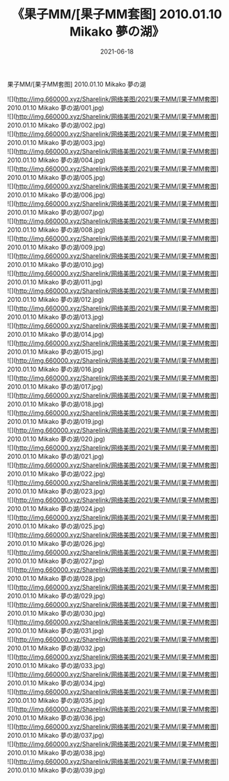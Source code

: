 ﻿---
layout: post
title:  《果子MM/[果子MM套图] 2010.01.10 Mikako 夢の湖》
date:   2021-06-18
img: http://img.660000.xyz/Sharelink/网络美图/2021/果子MM/[果子MM套图] 2010.01.10 Mikako 夢の湖/000.jpg
categories: [美女, 清纯, 唯美]
---

果子MM/[果子MM套图] 2010.01.10 Mikako 夢の湖

 ![](http://img.660000.xyz/Sharelink/网络美图/2021/果子MM/[果子MM套图] 2010.01.10 Mikako 夢の湖/001.jpg) <br>![](http://img.660000.xyz/Sharelink/网络美图/2021/果子MM/[果子MM套图] 2010.01.10 Mikako 夢の湖/002.jpg) <br>![](http://img.660000.xyz/Sharelink/网络美图/2021/果子MM/[果子MM套图] 2010.01.10 Mikako 夢の湖/003.jpg) <br>![](http://img.660000.xyz/Sharelink/网络美图/2021/果子MM/[果子MM套图] 2010.01.10 Mikako 夢の湖/004.jpg) <br>![](http://img.660000.xyz/Sharelink/网络美图/2021/果子MM/[果子MM套图] 2010.01.10 Mikako 夢の湖/005.jpg) <br>![](http://img.660000.xyz/Sharelink/网络美图/2021/果子MM/[果子MM套图] 2010.01.10 Mikako 夢の湖/006.jpg) <br>![](http://img.660000.xyz/Sharelink/网络美图/2021/果子MM/[果子MM套图] 2010.01.10 Mikako 夢の湖/007.jpg) <br>![](http://img.660000.xyz/Sharelink/网络美图/2021/果子MM/[果子MM套图] 2010.01.10 Mikako 夢の湖/008.jpg) <br>![](http://img.660000.xyz/Sharelink/网络美图/2021/果子MM/[果子MM套图] 2010.01.10 Mikako 夢の湖/009.jpg) <br>![](http://img.660000.xyz/Sharelink/网络美图/2021/果子MM/[果子MM套图] 2010.01.10 Mikako 夢の湖/010.jpg) <br>![](http://img.660000.xyz/Sharelink/网络美图/2021/果子MM/[果子MM套图] 2010.01.10 Mikako 夢の湖/011.jpg) <br>![](http://img.660000.xyz/Sharelink/网络美图/2021/果子MM/[果子MM套图] 2010.01.10 Mikako 夢の湖/012.jpg) <br>![](http://img.660000.xyz/Sharelink/网络美图/2021/果子MM/[果子MM套图] 2010.01.10 Mikako 夢の湖/013.jpg) <br>![](http://img.660000.xyz/Sharelink/网络美图/2021/果子MM/[果子MM套图] 2010.01.10 Mikako 夢の湖/014.jpg) <br>![](http://img.660000.xyz/Sharelink/网络美图/2021/果子MM/[果子MM套图] 2010.01.10 Mikako 夢の湖/015.jpg) <br>![](http://img.660000.xyz/Sharelink/网络美图/2021/果子MM/[果子MM套图] 2010.01.10 Mikako 夢の湖/016.jpg) <br>![](http://img.660000.xyz/Sharelink/网络美图/2021/果子MM/[果子MM套图] 2010.01.10 Mikako 夢の湖/017.jpg) <br>![](http://img.660000.xyz/Sharelink/网络美图/2021/果子MM/[果子MM套图] 2010.01.10 Mikako 夢の湖/018.jpg) <br>![](http://img.660000.xyz/Sharelink/网络美图/2021/果子MM/[果子MM套图] 2010.01.10 Mikako 夢の湖/019.jpg) <br>![](http://img.660000.xyz/Sharelink/网络美图/2021/果子MM/[果子MM套图] 2010.01.10 Mikako 夢の湖/020.jpg) <br>![](http://img.660000.xyz/Sharelink/网络美图/2021/果子MM/[果子MM套图] 2010.01.10 Mikako 夢の湖/021.jpg) <br>![](http://img.660000.xyz/Sharelink/网络美图/2021/果子MM/[果子MM套图] 2010.01.10 Mikako 夢の湖/022.jpg) <br>![](http://img.660000.xyz/Sharelink/网络美图/2021/果子MM/[果子MM套图] 2010.01.10 Mikako 夢の湖/023.jpg) <br>![](http://img.660000.xyz/Sharelink/网络美图/2021/果子MM/[果子MM套图] 2010.01.10 Mikako 夢の湖/024.jpg) <br>![](http://img.660000.xyz/Sharelink/网络美图/2021/果子MM/[果子MM套图] 2010.01.10 Mikako 夢の湖/025.jpg) <br>![](http://img.660000.xyz/Sharelink/网络美图/2021/果子MM/[果子MM套图] 2010.01.10 Mikako 夢の湖/026.jpg) <br>![](http://img.660000.xyz/Sharelink/网络美图/2021/果子MM/[果子MM套图] 2010.01.10 Mikako 夢の湖/027.jpg) <br>![](http://img.660000.xyz/Sharelink/网络美图/2021/果子MM/[果子MM套图] 2010.01.10 Mikako 夢の湖/028.jpg) <br>![](http://img.660000.xyz/Sharelink/网络美图/2021/果子MM/[果子MM套图] 2010.01.10 Mikako 夢の湖/029.jpg) <br>![](http://img.660000.xyz/Sharelink/网络美图/2021/果子MM/[果子MM套图] 2010.01.10 Mikako 夢の湖/030.jpg) <br>![](http://img.660000.xyz/Sharelink/网络美图/2021/果子MM/[果子MM套图] 2010.01.10 Mikako 夢の湖/031.jpg) <br>![](http://img.660000.xyz/Sharelink/网络美图/2021/果子MM/[果子MM套图] 2010.01.10 Mikako 夢の湖/032.jpg) <br>![](http://img.660000.xyz/Sharelink/网络美图/2021/果子MM/[果子MM套图] 2010.01.10 Mikako 夢の湖/033.jpg) <br>![](http://img.660000.xyz/Sharelink/网络美图/2021/果子MM/[果子MM套图] 2010.01.10 Mikako 夢の湖/034.jpg) <br>![](http://img.660000.xyz/Sharelink/网络美图/2021/果子MM/[果子MM套图] 2010.01.10 Mikako 夢の湖/035.jpg) <br>![](http://img.660000.xyz/Sharelink/网络美图/2021/果子MM/[果子MM套图] 2010.01.10 Mikako 夢の湖/036.jpg) <br>![](http://img.660000.xyz/Sharelink/网络美图/2021/果子MM/[果子MM套图] 2010.01.10 Mikako 夢の湖/037.jpg) <br>![](http://img.660000.xyz/Sharelink/网络美图/2021/果子MM/[果子MM套图] 2010.01.10 Mikako 夢の湖/038.jpg) <br>![](http://img.660000.xyz/Sharelink/网络美图/2021/果子MM/[果子MM套图] 2010.01.10 Mikako 夢の湖/039.jpg) <br>